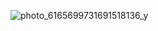 
![photo_6165699731691518136_y](https://github.com/iamsuryasonar/js_and_dsa_practice/assets/79869026/0bf766f5-db36-4084-9165-2f48a74ccb12)
